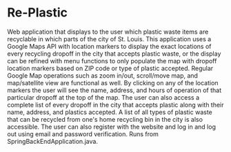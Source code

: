 # Re-Plastic

Web application that displays to the user which plastic waste items are recyclable in which parts of the city of St. Louis.  This 
application uses a Google Maps API with location markers to display the exact locations of every recycling dropoff in the city that accepts plastic waste, or the display can be refined with menu functions to only populate the map with dropoff location markers based on ZIP code or type of plastic accepted.  Regular Google Map operations such as zoom in/out, scroll/move map, and map/satellite view are functional as well.  By clicking on any of the location markers the user will see the name, address, and hours of operation of that particular dropoff at the top of the map.  The user can also access a complete list of every dropoff in the city that accepts plastic along with their name, address, and plastics accepted.  A list of all types of plastic waste that can be recycled from one's home recycling bin in the city is also accessible.  The user can also register with the website and log in and log out using email and password verification.  Runs from SpringBackEndApplication.java.
